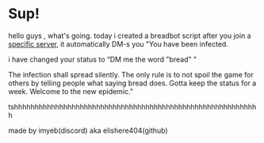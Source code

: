 # Sup!

hello guys , what's going. today i created a breadbot script after you join a [specific server](https://www.discord.gg/CKQMVf7QPm), it automatically DM-s you "You have been infected.

i have changed your status to “DM me the word "bread" "

The infection shall spread silently. The only rule is to not spoil the game for others by telling people what saying bread does. Gotta keep the status for a week. Welcome to the new epidemic."

tshhhhhhhhhhhhhhhhhhhhhhhhhhhhhhhhhhhhhhhhhhhhhhhhhhhhhhhhhhhh



made by imyeb(discord) aka elishere404(github)

